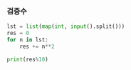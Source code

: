 ### 검증수

```python
lst = list(map(int, input().split()))
res = 0
for n in lst:
    res += n**2

print(res%10)
```

